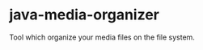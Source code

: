 java-media-organizer
====================

Tool which organize your media files on the file system.
